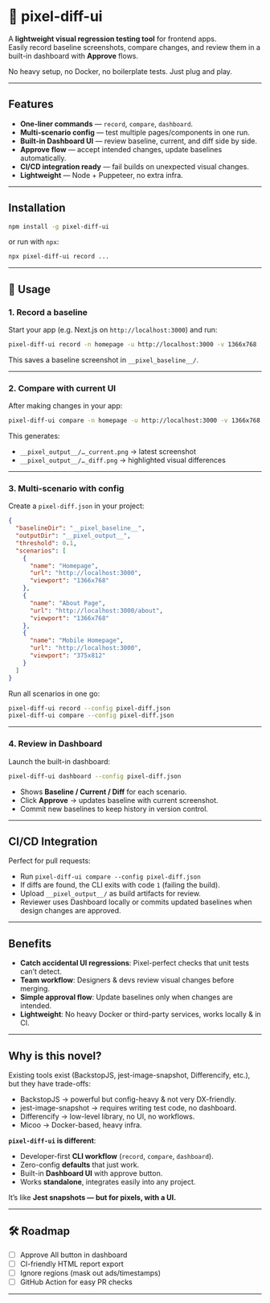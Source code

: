 # 📸 pixel-diff-ui

A **lightweight visual regression testing tool** for frontend apps.  
Easily record baseline screenshots, compare changes, and review them in a built-in dashboard with **Approve** flows.  

No heavy setup, no Docker, no boilerplate tests. Just plug and play.

---

## Features
- **One-liner commands** — `record`, `compare`, `dashboard`.
- **Multi-scenario config** — test multiple pages/components in one run.
- **Built-in Dashboard UI** — review baseline, current, and diff side by side.
- **Approve flow** — accept intended changes, update baselines automatically.
- **CI/CD integration ready** — fail builds on unexpected visual changes.
- **Lightweight** — Node + Puppeteer, no extra infra.

---

## Installation
```bash
npm install -g pixel-diff-ui
```

or run with `npx`:
```bash
npx pixel-diff-ui record ...
```

---

## 🚀 Usage

### 1. Record a baseline
Start your app (e.g. Next.js on `http://localhost:3000`) and run:
```bash
pixel-diff-ui record -n homepage -u http://localhost:3000 -v 1366x768
```

This saves a baseline screenshot in `__pixel_baseline__/`.

---

### 2. Compare with current UI
After making changes in your app:
```bash
pixel-diff-ui compare -n homepage -u http://localhost:3000 -v 1366x768
```

This generates:
- `__pixel_output__/…_current.png` → latest screenshot
- `__pixel_output__/…_diff.png` → highlighted visual differences

---

### 3. Multi-scenario with config
Create a `pixel-diff.json` in your project:

```json
{
  "baselineDir": "__pixel_baseline__",
  "outputDir": "__pixel_output__",
  "threshold": 0.1,
  "scenarios": [
    {
      "name": "Homepage",
      "url": "http://localhost:3000",
      "viewport": "1366x768"
    },
    {
      "name": "About Page",
      "url": "http://localhost:3000/about",
      "viewport": "1366x768"
    },
    {
      "name": "Mobile Homepage",
      "url": "http://localhost:3000",
      "viewport": "375x812"
    }
  ]
}
```

Run all scenarios in one go:
```bash
pixel-diff-ui record --config pixel-diff.json
pixel-diff-ui compare --config pixel-diff.json
```

---

### 4. Review in Dashboard
Launch the built-in dashboard:
```bash
pixel-diff-ui dashboard --config pixel-diff.json
```

- Shows **Baseline / Current / Diff** for each scenario.  
- Click **Approve** → updates baseline with current screenshot.  
- Commit new baselines to keep history in version control.

---

## CI/CD Integration
Perfect for pull requests:
- Run `pixel-diff-ui compare --config pixel-diff.json`
- If diffs are found, the CLI exits with code `1` (failing the build).
- Upload `__pixel_output__/` as build artifacts for review.
- Reviewer uses Dashboard locally or commits updated baselines when design changes are approved.

---

## Benefits

- **Catch accidental UI regressions**: Pixel-perfect checks that unit tests can’t detect.
- **Team workflow**: Designers & devs review visual changes before merging.
- **Simple approval flow**: Update baselines only when changes are intended.
- **Lightweight**: No heavy Docker or third-party services, works locally & in CI.

---

## Why is this novel?
Existing tools exist (BackstopJS, jest-image-snapshot, Differencify, etc.), but they have trade-offs:
- BackstopJS → powerful but config-heavy & not very DX-friendly.
- jest-image-snapshot → requires writing test code, no dashboard.
- Differencify → low-level library, no UI, no workflows.
- Micoo → Docker-based, heavy infra.

**`pixel-diff-ui` is different**:
- Developer-first **CLI workflow** (`record`, `compare`, `dashboard`).
- Zero-config **defaults** that just work.
- Built-in **Dashboard UI** with approve button.
- Works **standalone**, integrates easily into any project.

It’s like **Jest snapshots — but for pixels, with a UI.**

---

## 🛠 Roadmap
- [ ] Approve All button in dashboard
- [ ] CI-friendly HTML report export
- [ ] Ignore regions (mask out ads/timestamps)
- [ ] GitHub Action for easy PR checks

---
